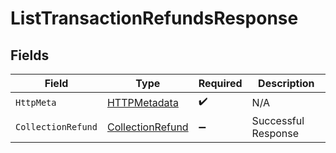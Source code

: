 # ListTransactionRefundsResponse


## Fields

| Field                                                           | Type                                                            | Required                                                        | Description                                                     |
| --------------------------------------------------------------- | --------------------------------------------------------------- | --------------------------------------------------------------- | --------------------------------------------------------------- |
| `HttpMeta`                                                      | [HTTPMetadata](../../Models/Components/HTTPMetadata.md)         | :heavy_check_mark:                                              | N/A                                                             |
| `CollectionRefund`                                              | [CollectionRefund](../../Models/Components/CollectionRefund.md) | :heavy_minus_sign:                                              | Successful Response                                             |